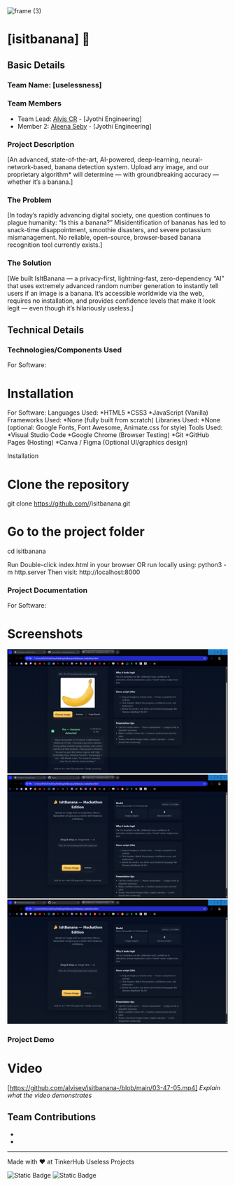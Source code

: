 <img width="3188" height="1202" alt="frame (3)" src="https://github.com/user-attachments/assets/517ad8e9-ad22-457d-9538-a9e62d137cd7" />


# [isitbanana] 🎯


## Basic Details
### Team Name: [uselessness]


### Team Members
- Team Lead: [Alvis CR] - [Jyothi Engineering]
- Member 2: [Aleena Seby] - [Jyothi Engineering]

### Project Description
[An advanced, state-of-the-art, AI-powered, deep-learning, neural-network-based, banana detection system.
Upload any image, and our proprietary algorithm* will determine — with groundbreaking accuracy — whether it’s a banana.]

### The Problem 
[In today’s rapidly advancing digital society, one question continues to plague humanity: “Is this a banana?”
Misidentification of bananas has led to snack-time disappointment, smoothie disasters, and severe potassium mismanagement. No reliable, open-source, browser-based banana recognition tool currently exists.]

### The Solution
[We built IsItBanana — a privacy-first, lightning-fast, zero-dependency “AI” that uses extremely advanced random number generation to instantly tell users if an image is a banana.
It’s accessible worldwide via the web, requires no installation, and provides confidence levels that make it look legit — even though it’s hilariously useless.]

## Technical Details
### Technologies/Components Used
For Software:
# Installation
For Software:
Languages Used:
*HTML5
*CSS3
*JavaScript (Vanilla)
Frameworks Used:
*None (fully built from scratch)
Libraries Used:
*None (optional: Google Fonts, Font Awesome, Animate.css for style)
Tools Used:
*Visual Studio Code
*Google Chrome (Browser Testing)
*Git
*GitHub Pages (Hosting)
*Canva / Figma (Optional UI/graphics design)

Installation
# Clone the repository
git clone https://github.com/<your-username>/isitbanana.git

# Go to the project folder
cd isitbanana

Run
Double-click index.html in your browser
OR run locally using:
python3 -m http.server
Then visit:
http://localhost:8000



### Project Documentation
For Software:

# Screenshots
![Screenshot1](https://github.com/alvisey/isitbanana-/blob/main/Screenshot%202025-08-09%20032854.png)
![Screenshot2](https://github.com/alvisey/isitbanana-/blob/main/Screenshot%202025-08-09%20032728.png)
![Screenshot2](https://github.com/alvisey/isitbanana-/blob/main/Screenshot%202025-08-09%20032728.png)

### Project Demo
# Video
[https://github.com/alvisey/isitbanana-/blob/main/03-47-05.mp4]
*Explain what the video demonstrates*

## Team Contributions
- [Alvis CR]: [coding]
- [Aleena Seby]: [github]

---
Made with ❤️ at TinkerHub Useless Projects 

![Static Badge](https://img.shields.io/badge/TinkerHub-24?color=%23000000&link=https%3A%2F%2Fwww.tinkerhub.org%2F)
![Static Badge](https://img.shields.io/badge/UselessProjects--25-25?link=https%3A%2F%2Fwww.tinkerhub.org%2Fevents%2FQ2Q1TQKX6Q%2FUseless%2520Projects)



